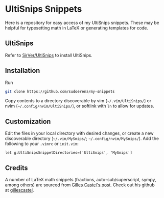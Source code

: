 # UltiSnips Snippets
Here is a repository for easy access of my UltiSnips snippets.
These may be helpful for typesetting math in LaTeX or generating templates for code.

## UltiSnips
Refer to [SirVer/UltiSnips](https://github.com/sirver/UltiSnips) to install UltiSnips.

## Installation
Run
```bash
git clone https://github.com/sudoerena/my-snippets
```

Copy contents to a directory discoverable by vim (`~/.vim/UltiSnips/`) or nvim (`~/.config/nvim/UltiSnips/`), or softlink with `ln` to allow for updates.

## Customization
Edit the files in your local directory with desired changes, or create a new discoverable directory (`~/.vim/MySnips/`; `~/.config/nvim/MySnips/`).
Add the following to your `.vimrc` or `init.vim`:
```vim
let g:UltiSnipsSnippetDirectories=['UltiSnips', 'MySnips']
```

## Credits
A number of LaTeX math snippets (fractions, auto-sub/superscript, sympy, among others) are sourced from [Gilles Castel's post](https://castel.dev/post/lecture-notes-1/).
Check out his github at [gillescastel](https://github.com/gillescastel).

